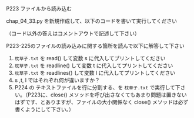 P223 ファイルから読み込む

chap_04_33.py を新規作成して、以下のコードを書いて実行してください

（コード以外の答えはコメントアウトで記述して下さい）

P223-225のファイルの読み込みに関する箇所を読んで以下に解答して下さい

1. `枕草子.txt` を read() して変数 s に代入してプリントしてください
1. `枕草子.txt` を readline() して変数 t に代入してプリントしてください
1. `枕草子.txt` を readlines() して変数 l に代入してプリントしてください
1. s ,t, l ではそれぞれ何が違いますか？
1. P224 の テキストファイルを行に分割する、を `枕草子.txt` で実行して下さい。（P223に、close() メソッドを呼び出さなくてもあまり問題は置きないはずです、とありますが、ファイルの大小関係なく close() メソッドは必ず書くようにして下さい。）



